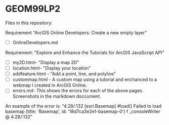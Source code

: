 # GEOM99LP2

Files in this repository:

Requirement "ArcGIS Online Developers: Create a new empty layer"
- [ ] OnlineDevelopers.md 


Requirement: "Explore and Enhance the Tutorials for ArcGIS JavaScript API"
- [ ] my2D.html- "Display a map 2D"
- [ ] location.html- "Display your location" 
- [ ] addfeature.html - "Add a point, line, and polyline" 
- [ ] custommap.html - A custom map using a tutorial and enchanced to a webmap I created in ArcGIS Online. 
- [ ] errors.md- This shows the errors for each of the above pages. Screenshots in the markdown doccument. 

An example of the error is:
"4.28/:132 [esri.Basemap] #load() Failed to load basemap (title: 'Basemap', id: '18d7ca3e2e1-basemap-0') f
_consoleWriter @ 4.28/:132"
